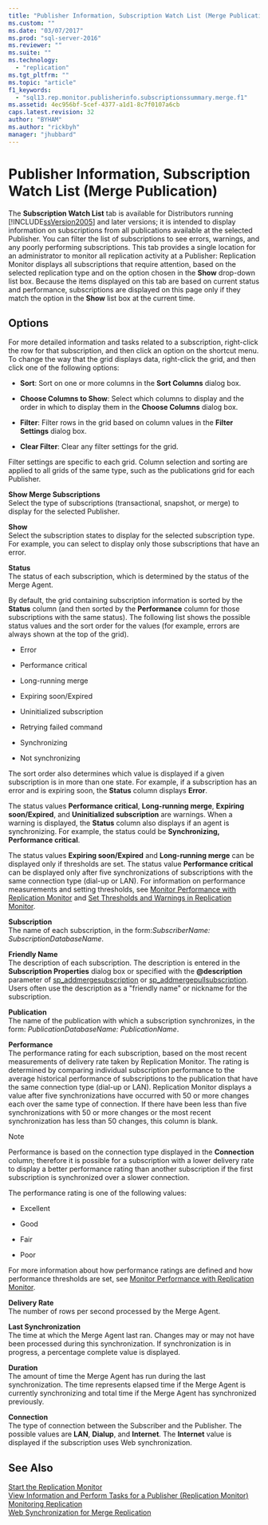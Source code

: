 ```yaml
---
title: "Publisher Information, Subscription Watch List (Merge Publication) | Microsoft Docs"
ms.custom: ""
ms.date: "03/07/2017"
ms.prod: "sql-server-2016"
ms.reviewer: ""
ms.suite: ""
ms.technology: 
  - "replication"
ms.tgt_pltfrm: ""
ms.topic: "article"
f1_keywords: 
  - "sql13.rep.monitor.publisherinfo.subscriptionssummary.merge.f1"
ms.assetid: 4ec956bf-5cef-4377-a1d1-8c7f0107a6cb
caps.latest.revision: 32
author: "BYHAM"
ms.author: "rickbyh"
manager: "jhubbard"
---
```

# Publisher Information, Subscription Watch List (Merge Publication)
  The **Subscription Watch List** tab is available for Distributors running [!INCLUDE[ssVersion2005](../../includes/ssversion2005-md.md)] and later versions; it is intended to display information on subscriptions from all publications available at the selected Publisher. You can filter the list of subscriptions to see errors, warnings, and any poorly performing subscriptions. This tab provides a single location for an administrator to monitor all replication activity at a Publisher: Replication Monitor displays all subscriptions that require attention, based on the selected replication type and on the option chosen in the **Show** drop-down list box. Because the items displayed on this tab are based on current status and performance, subscriptions are displayed on this page only if they match the option in the **Show** list box at the current time.  
  
## Options  
 For more detailed information and tasks related to a subscription, right-click the row for that subscription, and then click an option on the shortcut menu. To change the way that the grid displays data, right-click the grid, and then click one of the following options:  
  
-   **Sort**: Sort on one or more columns in the **Sort Columns** dialog box.  
  
-   **Choose Columns to Show**: Select which columns to display and the order in which to display them in the **Choose Columns** dialog box.  
  
-   **Filter**: Filter rows in the grid based on column values in the **Filter Settings** dialog box.  
  
-   **Clear Filter**: Clear any filter settings for the grid.  
  
 Filter settings are specific to each grid. Column selection and sorting are applied to all grids of the same type, such as the publications grid for each Publisher.  
  
 **Show Merge Subscriptions**  
 Select the type of subscriptions (transactional, snapshot, or merge) to display for the selected Publisher.  
  
 **Show**  
 Select the subscription states to display for the selected subscription type. For example, you can select to display only those subscriptions that have an error.  
  
 **Status**  
 The status of each subscription, which is determined by the status of the Merge Agent.  
  
 By default, the grid containing subscription information is sorted by the **Status** column (and then sorted by the **Performance** column for those subscriptions with the same status). The following list shows the possible status values and the sort order for the values (for example, errors are always shown at the top of the grid).  
  
-   Error  
  
-   Performance critical  
  
-   Long-running merge  
  
-   Expiring soon/Expired  
  
-   Uninitialized subscription  
  
-   Retrying failed command  
  
-   Synchronizing  
  
-   Not synchronizing  
  
 The sort order also determines which value is displayed if a given subscription is in more than one state. For example, if a subscription has an error and is expiring soon, the **Status** column displays **Error**.  
  
 The status values **Performance critical**, **Long-running merge**, **Expiring soon/Expired**, and **Uninitialized subscription** are warnings. When a warning is displayed, the **Status** column also displays if an agent is synchronizing. For example, the status could be **Synchronizing, Performance critical**.  
  
 The status values **Expiring soon/Expired** and **Long-running merge** can be displayed only if thresholds are set. The status value **Performance critical** can be displayed only after five synchronizations of subscriptions with the same connection type (dial-up or LAN). For information on performance measurements and setting thresholds, see [Monitor Performance with Replication Monitor](../../relational-databases/replication/monitor/monitor-performance-with-replication-monitor.md) and [Set Thresholds and Warnings in Replication Monitor](../../relational-databases/replication/monitor/set-thresholds-and-warnings-in-replication-monitor.md).  
  
 **Subscription**  
 The name of each subscription, in the form:*SubscriberName: SubscriptionDatabaseName*.  
  
 **Friendly Name**  
 The description of each subscription. The description is entered in the **Subscription Properties** dialog box or specified with the **@description** parameter of [sp_addmergesubscription](../../relational-databases/system-stored-procedures/sp-addmergesubscription-transact-sql.md) or [sp_addmergepullsubscription](../../relational-databases/system-stored-procedures/sp-addmergepullsubscription-transact-sql.md). Users often use the description as a "friendly name" or nickname for the subscription.  
  
 **Publication**  
 The name of the publication with which a subscription synchronizes, in the form: *PublicationDatabaseName: PublicationName*.  
  
 **Performance**  
 The performance rating for each subscription, based on the most recent measurements of delivery rate taken by Replication Monitor. The rating is determined by comparing individual subscription performance to the average historical performance of subscriptions to the publication that have the same connection type (dial-up or LAN). Replication Monitor displays a value after five synchronizations have occurred with 50 or more changes each over the same type of connection. If there have been less than five synchronizations with 50 or more changes or the most recent synchronization has less than 50 changes, this column is blank.  
  
> [!NOTE]  
>  Performance is based on the connection type displayed in the **Connection** column; therefore it is possible for a subscription with a lower delivery rate to display a better performance rating than another subscription if the first subscription is synchronized over a slower connection.  
  
 The performance rating is one of the following values:  
  
-   Excellent  
  
-   Good  
  
-   Fair  
  
-   Poor  
  
 For more information about how performance ratings are defined and how performance thresholds are set, see [Monitor Performance with Replication Monitor](../../relational-databases/replication/monitor/monitor-performance-with-replication-monitor.md).  
  
 **Delivery Rate**  
 The number of rows per second processed by the Merge Agent.  
  
 **Last Synchronization**  
 The time at which the Merge Agent last ran. Changes may or may not have been processed during this synchronization. If synchronization is in progress, a percentage complete value is displayed.  
  
 **Duration**  
 The amount of time the Merge Agent has run during the last synchronization. The time represents elapsed time if the Merge Agent is currently synchronizing and total time if the Merge Agent has synchronized previously.  
  
 **Connection**  
 The type of connection between the Subscriber and the Publisher. The possible values are **LAN**, **Dialup**, and **Internet**. The **Internet** value is displayed if the subscription uses Web synchronization.  
  
## See Also  
 [Start the Replication Monitor](../../relational-databases/replication/monitor/start-the-replication-monitor.md)   
 [View Information and Perform Tasks for a Publisher &#40;Replication Monitor&#41;](../../relational-databases/replication/monitor/view-information-and-perform-tasks-for-a-publisher-replication-monitor.md)   
 [Monitoring Replication](../../relational-databases/replication/monitor/monitoring-replication-overview.md)   
 [Web Synchronization for Merge Replication](../../relational-databases/replication/web-synchronization-for-merge-replication.md)  
  
  